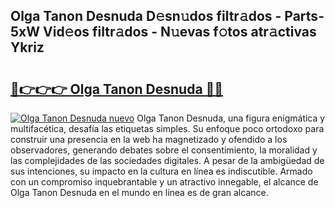 ## Olga Tanon Desnuda D𝚎sn𝚞dos filtr𝚊dos - Parts-5xW Vid𝚎os filtr𝚊dos - N𝚞evas f𝚘tos atr𝚊ctivas Ykriz

# <h2><a href="http://mb1r05o.tromn.icu/?c=Olga+Tanon+Desnuda">🔗👉👉👉 Olga Tanon Desnuda 🔗🔗</a></h2>

[![Olga Tanon Desnuda nuevo](https://i.imgur.com/pEAQMta.gif)](http://mb1r05o.tromn.icu/?c=Olga+Tanon+Desnuda)
Olga Tanon Desnuda, una figura enigmática y multifacética, desafía las etiquetas simples. Su enfoque poco ortodoxo para construir una presencia en la web ha magnetizado y ofendido a los observadores, generando debates sobre el consentimiento, la moralidad y las complejidades de las sociedades digitales. A pesar de la ambigüedad de sus intenciones, su impacto en la cultura en línea es indiscutible. Armado con un compromiso inquebrantable y un atractivo innegable, el alcance de Olga Tanon Desnuda en el mundo en línea es de gran alcance.
